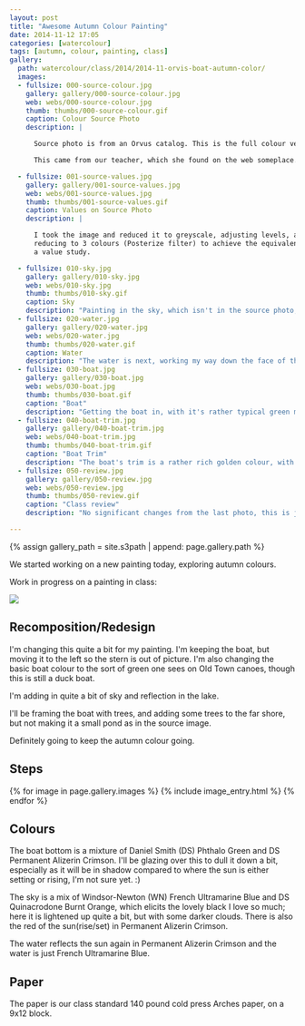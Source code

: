 ```yaml
---
layout: post
title: "Awesome Autumn Colour Painting"
date: 2014-11-12 17:05
categories: [watercolour]
tags: [autumn, colour, painting, class]
gallery:
  path: watercolour/class/2014/2014-11-orvis-boat-autumn-color/
  images:
  - fullsize: 000-source-colour.jpg
    gallery: gallery/000-source-colour.jpg
    web: webs/000-source-colour.jpg
    thumb: thumbs/000-source-colour.gif
    caption: Colour Source Photo
    description: |

      Source photo is from an Orvus catalog. This is the full colour version.

      This came from our teacher, which she found on the web someplace. Rather a gorgeous picture.

  - fullsize: 001-source-values.jpg
    gallery: gallery/001-source-values.jpg
    web: webs/001-source-values.jpg
    thumb: thumbs/001-source-values.gif
    caption: Values on Source Photo
    description: |

      I took the image and reduced it to greyscale, adjusting levels, and
      reducing to 3 colours (Posterize filter) to achieve the equivalent of
      a value study.

  - fullsize: 010-sky.jpg
    gallery: gallery/010-sky.jpg
    web: webs/010-sky.jpg
    thumb: thumbs/010-sky.gif
    caption: Sky
    description: "Painting in the sky, which isn't in the source photo, in addition to other changes I've made in the composition."
  - fullsize: 020-water.jpg
    gallery: gallery/020-water.jpg
    web: webs/020-water.jpg
    thumb: thumbs/020-water.gif
    caption: Water
    description: "The water is next, working my way down the face of the painting. There's a bit of reflection from the sky in the water."
  - fullsize: 030-boat.jpg
    gallery: gallery/030-boat.jpg
    web: webs/030-boat.jpg
    thumb: thumbs/030-boat.gif
    caption: "Boat"
    description: "Getting the boat in, with it's rather typical green marine paint, was sort of hard getting the colour right with watercolours."
  - fullsize: 040-boat-trim.jpg
    gallery: gallery/040-boat-trim.jpg
    web: webs/040-boat-trim.jpg
    thumb: thumbs/040-boat-trim.gif
    caption: "Boat Trim"
    description: "The boat's trim is a rather rich golden colour, with some contrasts for the interior portions of the boat."
  - fullsize: 050-review.jpg
    gallery: gallery/050-review.jpg
    web: webs/050-review.jpg
    thumb: thumbs/050-review.gif
    caption: "Class review"
    description: "No significant changes from the last photo, this is just up on the wall for class critique and review."

---
```

{% assign gallery_path = site.s3path | append: page.gallery.path %}

We started working on a new painting today, exploring autumn colours.

Work in progress on a painting in class:

![]({{gallery_path}}{{page.gallery.images.last.web}})

## Recomposition/Redesign

I'm changing this quite a bit for my painting. I'm keeping the boat,
but moving it to the left so the stern is out of picture. I'm also
changing the basic boat colour to the sort of green one sees on Old
Town canoes, though this is still a duck boat.

I'm adding in quite a bit of sky and reflection in the lake.

I'll be framing the boat with trees, and adding some trees to the far
shore, but not making it a small pond as in the source image.

Definitely going to keep the autumn colour going.

## Steps

{% for image in page.gallery.images %}
{% include image_entry.html %}
{% endfor %}

## Colours

The boat bottom is a mixture of Daniel Smith (DS) Phthalo Green and DS
Permanent Alizerin Crimson. I'll be glazing over this to dull it down
a bit, especially as it will be in shadow compared to where the sun is
either setting or rising, I'm not sure yet. :)

The sky is a mix of Windsor-Newton (WN) French Ultramarine Blue and DS
Quinacrodone Burnt Orange, which elicits the lovely black I love so
much; here it is lightened up quite a bit, but with some darker
clouds. There is also the red of the sun(rise/set) in Permanent
Alizerin Crimson.

The water reflects the sun again in Permanent Alizerin Crimson and the
water is just French Ultramarine Blue.

## Paper

The paper is our class standard 140 pound cold press Arches paper, on
a 9x12 block.
